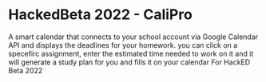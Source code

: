 # HackedBeta 2022 - CaliPro
A smart calendar that connects to your school account via Google Calendar API and displays the deadlines for your homework.
you can click on a specefirc assignment, enter the estimated time needed to work on it and it will generate a study plan for you and fills it on your calendar
For HackED Beta 2022
